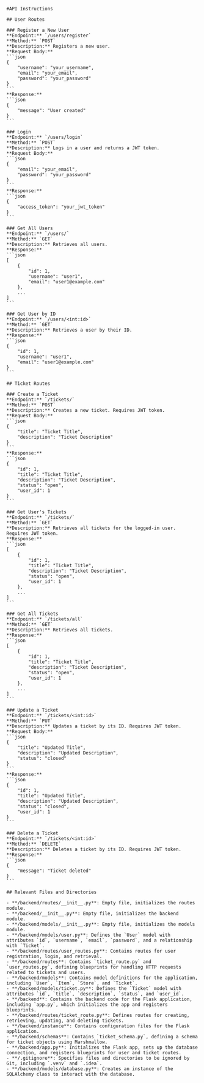     #API Instructions

    ## User Routes

    ### Register a New User
    **Endpoint:** `/users/register`  
    **Method:** `POST`  
    **Description:** Registers a new user.  
    **Request Body:**
    ```json
    {
        "username": "your_username",
        "email": "your_email",
        "password": "your_password"
    }
    ```
    **Response:**
    ```json
    {
        "message": "User created"
    }
    ```

    ### Login
    **Endpoint:** `/users/login`  
    **Method:** `POST`  
    **Description:** Logs in a user and returns a JWT token.  
    **Request Body:**
    ```json
    {
        "email": "your_email",
        "password": "your_password"
    }
    ```
    **Response:**
    ```json
    {
        "access_token": "your_jwt_token"
    }
    ```

    ### Get All Users
    **Endpoint:** `/users/`  
    **Method:** `GET`  
    **Description:** Retrieves all users.  
    **Response:**
    ```json
    [
        {
            "id": 1,
            "username": "user1",
            "email": "user1@example.com"
        },
        ...
    ]
    ```

    ### Get User by ID
    **Endpoint:** `/users/<int:id>`  
    **Method:** `GET`  
    **Description:** Retrieves a user by their ID.  
    **Response:**
    ```json
    {
        "id": 1,
        "username": "user1",
        "email": "user1@example.com"
    }
    ```

    ## Ticket Routes

    ### Create a Ticket
    **Endpoint:** `/tickets/`  
    **Method:** `POST`  
    **Description:** Creates a new ticket. Requires JWT token.  
    **Request Body:**
    ```json
    {
        "title": "Ticket Title",
        "description": "Ticket Description"
    }
    ```
    **Response:**
    ```json
    {
        "id": 1,
        "title": "Ticket Title",
        "description": "Ticket Description",
        "status": "open",
        "user_id": 1
    }
    ```

    ### Get User's Tickets
    **Endpoint:** `/tickets/`  
    **Method:** `GET`  
    **Description:** Retrieves all tickets for the logged-in user. Requires JWT token.  
    **Response:**
    ```json
    [
        {
            "id": 1,
            "title": "Ticket Title",
            "description": "Ticket Description",
            "status": "open",
            "user_id": 1
        },
        ...
    ]
    ```

    ### Get All Tickets
    **Endpoint:** `/tickets/all`  
    **Method:** `GET`  
    **Description:** Retrieves all tickets.  
    **Response:**
    ```json
    [
        {
            "id": 1,
            "title": "Ticket Title",
            "description": "Ticket Description",
            "status": "open",
            "user_id": 1
        },
        ...
    ]
    ```

    ### Update a Ticket
    **Endpoint:** `/tickets/<int:id>`  
    **Method:** `PUT`  
    **Description:** Updates a ticket by its ID. Requires JWT token.  
    **Request Body:**
    ```json
    {
        "title": "Updated Title",
        "description": "Updated Description",
        "status": "closed"
    }
    ```
    **Response:**
    ```json
    {
        "id": 1,
        "title": "Updated Title",
        "description": "Updated Description",
        "status": "closed",
        "user_id": 1
    }
    ```

    ### Delete a Ticket
    **Endpoint:** `/tickets/<int:id>`  
    **Method:** `DELETE`  
    **Description:** Deletes a ticket by its ID. Requires JWT token.  
    **Response:**
    ```json
    {
        "message": "Ticket deleted"
    }
    ```

    ## Relevant Files and Directories

    - **/backend/routes/__init__.py**: Empty file, initializes the routes module.
    - **/backend/__init__.py**: Empty file, initializes the backend module.
    - **/backend/models/__init__.py**: Empty file, initializes the models module.
    - **/backend/models/user.py**: Defines the `User` model with attributes `id`, `username`, `email`, `password`, and a relationship with `Ticket`.
    - **/backend/routes/user_routes.py**: Contains routes for user registration, login, and retrieval.
    - **/backend/routes**: Contains `ticket_route.py` and `user_routes.py`, defining blueprints for handling HTTP requests related to tickets and users.
    - **/backend/models**: Contains model definitions for the application, including `User`, `Item`, `Store`, and `Ticket`.
    - **/backend/models/ticket.py**: Defines the `Ticket` model with attributes `id`, `title`, `description`, `status`, and `user_id`.
    - **/backend**: Contains the backend code for the Flask application, including `app.py`, which initializes the app and registers blueprints.
    - **/backend/routes/ticket_route.py**: Defines routes for creating, retrieving, updating, and deleting tickets.
    - **/backend/instance**: Contains configuration files for the Flask application.
    - **/backend/schemas**: Contains `ticket_schema.py`, defining a schema for ticket objects using Marshmallow.
    - **/backend/app.py**: Initializes the Flask app, sets up the database connection, and registers blueprints for user and ticket routes.
    - **/.gitignore**: Specifies files and directories to be ignored by Git, including `.venv` and `.idea`.
    - **/backend/models/database.py**: Creates an instance of the SQLAlchemy class to interact with the database.

    